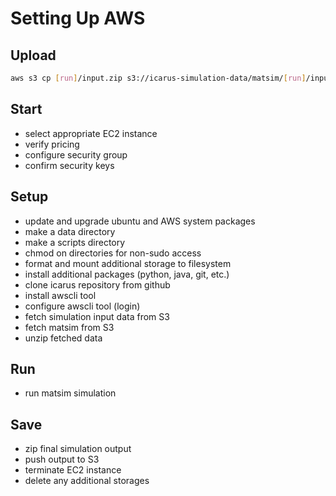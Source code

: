 # Setting Up AWS

## Upload

```bash
aws s3 cp [run]/input.zip s3://icarus-simulation-data/matsim/[run]/input.zip
```

## Start

- select appropriate EC2 instance
- verify pricing
- configure security group
- confirm security keys

## Setup

- update and upgrade ubuntu and AWS system packages
- make a data directory
- make a scripts directory
- chmod on directories for non-sudo access
- format and mount additional storage to filesystem
- install additional packages (python, java, git, etc.)
- clone icarus repository from github
- install awscli tool
- configure awscli tool (login)
- fetch simulation input data from S3
- fetch matsim from S3
- unzip fetched data

## Run

- run matsim simulation

## Save

- zip final simulation output
- push output to S3
- terminate EC2 instance
- delete any additional storages

